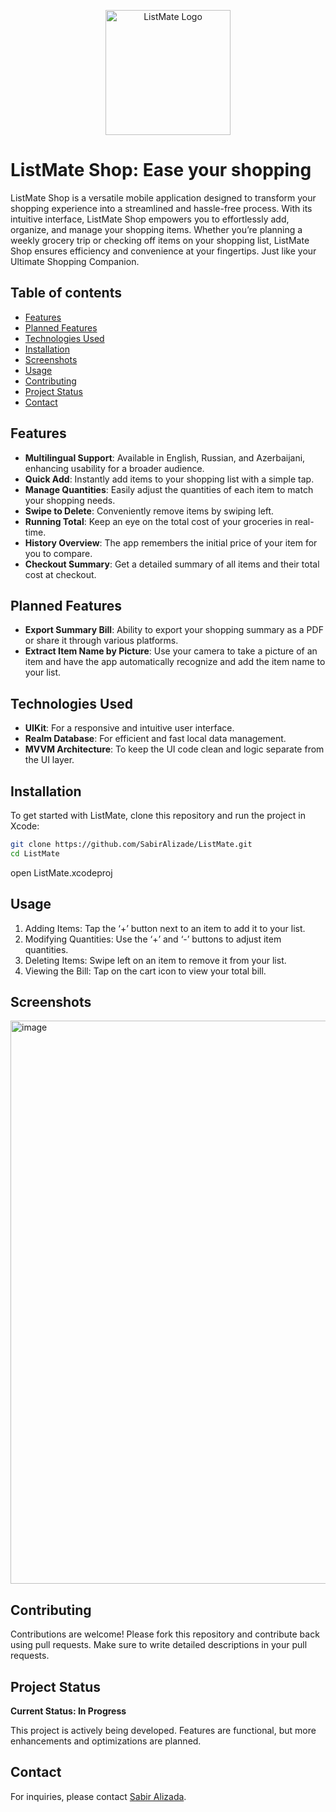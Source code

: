 
<p align="center">
  <img src="https://github.com/user-attachments/assets/b38a7a87-e750-485a-89ad-b311d7b7397d" alt="ListMate Logo" width="200"/>
</p>

# ListMate Shop: Ease your shopping

ListMate Shop is a versatile mobile application designed to transform your shopping experience into a streamlined and hassle-free process. With its intuitive interface, ListMate Shop empowers you to effortlessly add, organize, and manage your shopping items. Whether you’re planning a weekly grocery trip or checking off items on your shopping list, ListMate Shop ensures efficiency and convenience at your fingertips. 
Just like your Ultimate Shopping Companion. 

## Table of contents
* [Features](#features)
* [Planned Features](#planned-features)
* [Technologies Used](#technologies-used)
* [Installation](#installation)
* [Screenshots](#screenshots)
* [Usage](#usage)
* [Contributing](#contributing)
* [Project Status](#project-status)
* [Contact](#contact)

## Features

- **Multilingual Support**: Available in English, Russian, and Azerbaijani, enhancing usability for a broader audience.
- **Quick Add**: Instantly add items to your shopping list with a simple tap.
- **Manage Quantities**: Easily adjust the quantities of each item to match your shopping needs.
- **Swipe to Delete**: Conveniently remove items by swiping left.
- **Running Total**: Keep an eye on the total cost of your groceries in real-time.
- **History Overview**: The app remembers the initial price of your item for you to compare.
- **Checkout Summary**: Get a detailed summary of all items and their total cost at checkout.

## Planned Features

- **Export Summary Bill**: Ability to export your shopping summary as a PDF or share it through various platforms.
- **Extract Item Name by Picture**: Use your camera to take a picture of an item and have the app automatically recognize and add the item name to your list.

## Technologies Used

- **UIKit**: For a responsive and intuitive user interface.
- **Realm Database**: For efficient and fast local data management.
- **MVVM Architecture**: To keep the UI code clean and logic separate from the UI layer.

## Installation

To get started with ListMate, clone this repository and run the project in Xcode:

```bash
git clone https://github.com/SabirAlizade/ListMate.git
cd ListMate
```
open ListMate.xcodeproj

## Usage

1.	Adding Items: Tap the ‘+’ button next to an item to add it to your list.
2.	Modifying Quantities: Use the ‘+’ and ‘-’ buttons to adjust item quantities.
3.	Deleting Items: Swipe left on an item to remove it from your list.
4.	Viewing the Bill: Tap on the cart icon to view your total bill.

## Screenshots

<img width="901" alt="image" src="https://github.com/user-attachments/assets/a0c120b4-3e40-4f89-9dbe-fb4d0f4ed9b5">

## Contributing

Contributions are welcome! Please fork this repository and contribute back using pull requests. Make sure to write detailed descriptions in your pull requests.

## Project Status

**Current Status: In Progress**

This project is actively being developed. Features are functional, but more enhancements and optimizations are planned.

## Contact

For inquiries, please contact [Sabir Alizada](mailto:sabir.al@icloud.com).


